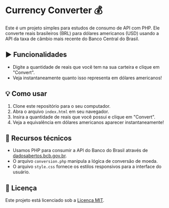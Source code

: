 # Currency Converter &#128176;

Este é um projeto simples para estudos de consumo de API com PHP. Ele converte reais brasileiros (BRL) para dólares americanos (USD) usando a API da taxa de câmbio mais recente do Banco Central do Brasil.

## &#9654;&#65039; Funcionalidades

- Digite a quantidade de reais que você tem na sua carteira e clique em "Convert".
- Veja instantaneamente quanto isso representa em dólares americanos!

## &#128161; Como usar

1. Clone este repositório para o seu computador.
2. Abra o arquivo `index.html` em seu navegador.
3. Insira a quantidade de reais que você possui e clique em "Convert".
4. Veja a equivalência em dólares americanos aparecer instantaneamente!

## 	&#128295; Recursos técnicos

- Usamos PHP para consumir a API do Banco do Brasil através de [dadosabertos.bcb.gov.br](https://dadosabertos.bcb.gov.br).
- O arquivo `conversion.php` manipula a lógica de conversão de moeda.
- O arquivo `style.css` fornece os estilos responsivos para a interface do usuário.

## &#128195; Licença

Este projeto está licenciado sob a [Licença MIT](https://opensource.org/licenses/MIT).
